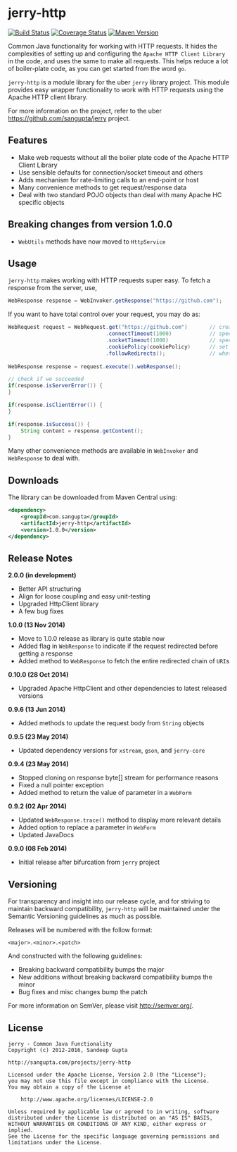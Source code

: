 # jerry-http

[![Build Status](https://travis-ci.org/sangupta/jerry-http.svg?branch=master)](https://travis-ci.org/sangupta/jerry-http)
[![Coverage Status](https://coveralls.io/repos/github/sangupta/jerry-http/badge.svg?branch=master)](https://coveralls.io/github/sangupta/jerry-http?branch=master)
[![Maven Version](https://maven-badges.herokuapp.com/maven-central/com.sangupta/jerry-http/badge.svg)](https://maven-badges.herokuapp.com/maven-central/com.sangupta/jerry-http)

Common Java functionality for working with HTTP requests. It hides the complexities of setting up
and configuring the `Apache HTTP Client Library` in the code, and uses the same to make all requests.
This helps reduce a lot of boiler-plate code, as you can get started from the word `go`.

`jerry-http` is a module library for the uber `jerry` library project. This module provides easy
wrapper functionality to work with HTTP requests using the Apache HTTP client library.

For more information on the project, refer to the uber https://github.com/sangupta/jerry project.

## Features

* Make web requests without all the boiler plate code of the Apache HTTP Client Library
* Use sensible defaults for connection/socket timeout and others
* Adds mechanism for rate-limiting calls to an end-point or host
* Many convenience methods to get request/response data
* Deal with two standard POJO objects than deal with many Apache HC specific objects


## Breaking changes from version 1.0.0

* `WebUtils` methods have now moved to `HttpService`
 

## Usage

`jerry-http` makes working with HTTP requests super easy. To fetch a response from the server, use,

```java
WebResponse response = WebInvoker.getResponse("https://github.com");
```

If you want to have total control over your request, you may do as:

```java
WebRequest request = WebRequest.get("https://github.com")		// create the request
							   .connectTimeout(1000)			// specify the connection timeout
							   .socketTimeout(1000)				// specify the socket timeout
							   .cookiePolicy(cookiePolicy)		// set up the cookie policy to be used
							   .followRedirects();				// whether redirects need to be followed or not
							   
WebResponse response = request.execute().webResponse();

// check if we succeeded
if(response.isServerError()) {
}

if(response.isClientError()) {
}

if(response.isSuccess()) {
	String content = response.getContent();
}
```

Many other convenience methods are available in `WebInvoker` and `WebResponse` to deal with.


## Downloads

The library can be downloaded from Maven Central using:

```xml
<dependency>
    <groupId>com.sangupta</groupId>
    <artifactId>jerry-http</artifactId>
    <version>1.0.0</version>
</dependency>
```

## Release Notes

**2.0.0 (in development)**

* Better API structuring
* Align for loose coupling and easy unit-testing
* Upgraded HttpClient library
* A few bug fixes

**1.0.0 (13 Nov 2014)**

* Move to 1.0.0 release as library is quite stable now
* Added flag in `WebResponse` to indicate if the request redirected before getting a response
* Added method to `WebResponse` to fetch the entire redirected chain of `URI`s

**0.10.0 (28 Oct 2014)**

* Upgraded Apache HttpClient and other dependencies to latest released versions

**0.9.6 (13 Jun 2014)**

* Added methods to update the request body from `String` objects

**0.9.5 (23 May 2014)**

* Updated dependency versions for `xstream`, `gson`, and `jerry-core`

**0.9.4 (23 May 2014)**

* Stopped cloning on response byte[] stream for performance reasons
* Fixed a null pointer exception
* Added method to return the value of parameter in a `WebForm`

**0.9.2 (02 Apr 2014)**

* Updated `WebResponse.trace()` method to display more relevant details
* Added option to replace a parameter in `WebForm`
* Updated JavaDocs

**0.9.0 (08 Feb 2014)**

* Initial release after bifurcation from `jerry` project

## Versioning

For transparency and insight into our release cycle, and for striving to maintain backward compatibility, 
`jerry-http` will be maintained under the Semantic Versioning guidelines as much as possible.

Releases will be numbered with the follow format:

`<major>.<minor>.<patch>`

And constructed with the following guidelines:

* Breaking backward compatibility bumps the major
* New additions without breaking backward compatibility bumps the minor
* Bug fixes and misc changes bump the patch

For more information on SemVer, please visit http://semver.org/.

## License
	
```
jerry - Common Java Functionality
Copyright (c) 2012-2016, Sandeep Gupta

http://sangupta.com/projects/jerry-http

Licensed under the Apache License, Version 2.0 (the "License");
you may not use this file except in compliance with the License.
You may obtain a copy of the License at

	http://www.apache.org/licenses/LICENSE-2.0

Unless required by applicable law or agreed to in writing, software
distributed under the License is distributed on an "AS IS" BASIS,
WITHOUT WARRANTIES OR CONDITIONS OF ANY KIND, either express or implied.
See the License for the specific language governing permissions and
limitations under the License.
```
